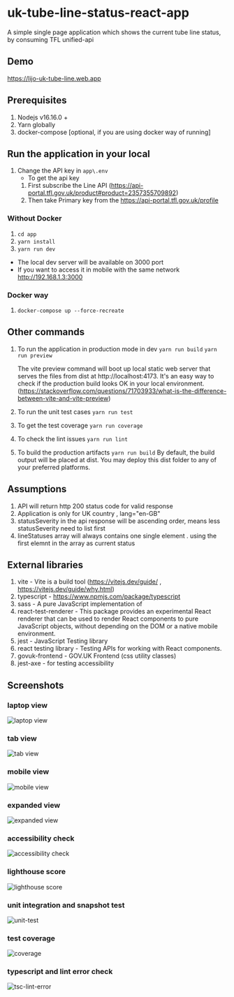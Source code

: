 # uk-tube-line-status-react-app

A simple single page application which shows the current tube line status, by consuming TFL unified-api

## Demo

https://lijo-uk-tube-line.web.app

## Prerequisites

1. Nodejs v16.16.0 +
2. Yarn globally
3. docker-compose [optional, if you are using docker way of running]

## Run the application in your local

1. Change the API key in `app\.env`
   - To get the api key
   1. First subscribe the Line API (https://api-portal.tfl.gov.uk/product#product=2357355709892)
   2. Then take Primary key from the https://api-portal.tfl.gov.uk/profile

### Without Docker

1. `cd app`
2. `yarn install`
3. `yarn run dev`

- The local dev server will be available on 3000 port
- If you want to access it in mobile with the same network http://192.168.1.3:3000

### Docker way

1. `docker-compose up --force-recreate`

## Other commands

1. To run the application in production mode in dev
   `yarn run build`
   `yarn run preview`

   The vite preview command will boot up local static web server that serves the files from dist at http://localhost:4173. It's an easy way to check if the production build looks OK in your local environment. (https://stackoverflow.com/questions/71703933/what-is-the-difference-between-vite-and-vite-preview)

2. To run the unit test cases
   `yarn run test`

3. To get the test coverage
   `yarn run coverage`

4. To check the lint issues
   `yarn run lint`

5. To build the production artifacts
   `yarn run build`
   By default, the build output will be placed at dist. You may deploy this dist folder to any of your preferred platforms.

## Assumptions

1. API will return http 200 status code for valid response
2. Application is only for UK country , lang="en-GB"
3. statusSeverity in the api response will be ascending order, means less statusSeverity need to list first
4. lineStatuses array will always contains one single element . using the first elemnt in the array as current status

## External libraries

1. vite - Vite is a build tool (https://vitejs.dev/guide/ , https://vitejs.dev/guide/why.html)
2. typescript - https://www.npmjs.com/package/typescript
3. sass - A pure JavaScript implementation of
4. react-test-renderer - This package provides an experimental React renderer that can be used to render React components to pure JavaScript objects, without depending on the DOM or a native mobile environment.
5. jest - JavaScript Testing library
6. react testing library - Testing APIs for working with React components.
7. govuk-frontend - GOV.UK Frontend (css utility classes)
8. jest-axe - for testing accessibility

## Screenshots

### laptop view

![laptop view](https://github.com/lijoejohn/uk-tube-line-status-react-app/blob/main/screenshots/laptop.png?raw=true)

### tab view

![tab view](https://github.com/lijoejohn/uk-tube-line-status-react-app/blob/main/screenshots/tab.png?raw=true)

### mobile view

![mobile view](https://github.com/lijoejohn/uk-tube-line-status-react-app/blob/main/screenshots/mobile.png?raw=true)

### expanded view

![expanded view](https://github.com/lijoejohn/uk-tube-line-status-react-app/blob/main/screenshots/expanded-view.png?raw=true)

### accessibility check

![accessibility check](https://github.com/lijoejohn/uk-tube-line-status-react-app/blob/main/screenshots/accessibility.png?raw=true)

### lighthouse score

![lighthouse score](https://github.com/lijoejohn/uk-tube-line-status-react-app/blob/main/screenshots/lighthouse.png?raw=true)

### unit integration and snapshot test

![unit-test](https://github.com/lijoejohn/uk-tube-line-status-react-app/blob/main/screenshots/unit-test.png?raw=true)

### test coverage

![coverage](https://github.com/lijoejohn/uk-tube-line-status-react-app/blob/main/screenshots/coverage.png?raw=true)

### typescript and lint error check

![tsc-lint-error](https://github.com/lijoejohn/uk-tube-line-status-react-app/blob/main/screenshots/tsc-lint-error.png?raw=true)
